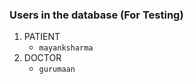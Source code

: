 ### Users in the database (For Testing)
1. PATIENT
      * `mayanksharma`
2. DOCTOR
      * `gurumaan`
